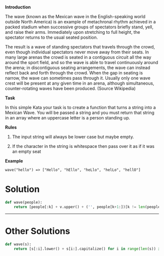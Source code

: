 **Introduction**

The wave (known as the Mexican wave in the English-speaking world outside North America) is an example of metachronal rhythm achieved in a packed stadium when successive groups of spectators briefly stand, yell, and raise their arms. Immediately upon stretching to full height, the spectator returns to the usual seated position.

The result is a wave of standing spectators that travels through the crowd, even though individual spectators never move away from their seats. In many large arenas the crowd is seated in a contiguous circuit all the way around the sport field, and so the wave is able to travel continuously around the arena; in discontiguous seating arrangements, the wave can instead reflect back and forth through the crowd. When the gap in seating is narrow, the wave can sometimes pass through it. Usually only one wave crest will be present at any given time in an arena, although simultaneous, counter-rotating waves have been produced. (Source Wikipedia)

**Task**

In this simple Kata your task is to create a function that turns a string into a Mexican Wave. You will be passed a string and you must return that string in an array where an uppercase letter is a person standing up.

**Rules**

 1.  The input string will always be lower case but maybe empty.

 2.  If the character in the string is whitespace then pass over it as if it was an empty seat

**Example**
```
wave("hello") => ["Hello", "hEllo", "heLlo", "helLo", "hellO"]
```

# Solution

```python
def wave(people):
    return [people[:k] + v.upper() + ('', people[k+1:])[k != len(people)] for k, v in enumerate(people) if v != ' ']
```
___
# Other Solutions
```python
def wave(s):
    return [s[:i].lower() + s[i:].capitalize() for i in range(len(s)) if s[i] != " "]
```
